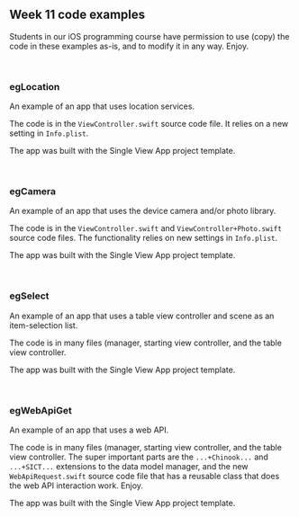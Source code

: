 ## Week 11 code examples

Students in our iOS programming course have permission to use (copy) the code in these examples as-is, and to modify it in any way. Enjoy. 

<br>

### egLocation

An example of an app that uses location services. 

The code is in the `ViewController.swift` source code file. It relies on a new setting in `Info.plist`. 

The app was built with the Single View App project template.

<br>

### egCamera

An example of an app that uses the device camera and/or photo library. 

The code is in the `ViewController.swift` and `ViewController+Photo.swift` source code files. The functionality relies on new settings in `Info.plist`. 

The app was built with the Single View App project template.

<br>

### egSelect

An example of an app that uses a table view controller and scene as an item-selection list. 

The code is in many files (manager, starting view controller, and the table view controller.  

The app was built with the Single View App project template.

<br>

### egWebApiGet

An example of an app that uses a web API. 

The code is in many files (manager, starting view controller, and the table view controller. The super important parts are the `...+Chinook...` and `...+SICT...` extensions to the data model manager, and the new `WebApiRequest.swift` source code file that has a reusable class that does the web API interaction work. Enjoy.

The app was built with the Single View App project template.

<br>
